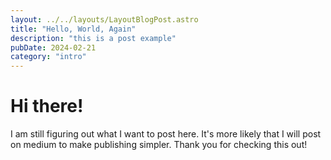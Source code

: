 ```yaml
---
layout: ../../layouts/LayoutBlogPost.astro
title: "Hello, World, Again"
description: "this is a post example"
pubDate: 2024-02-21
category: "intro"
---
```


# Hi there!

I am still figuring out what I want to post here. It's more likely that I will post on medium to make publishing simpler. Thank you for checking this out!